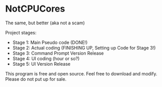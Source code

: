# NotCPUCores
The same, but better (aka not a scam)


Project stages:

* Stage 1: Main Pseudo code (DONE!)
* Stage 2: Actual coding (FINISHING UP, Setting up Code for Stage 3!)
* Stage 3: Command Prompt Version Release
* Stage 4: UI coding (hour or so?)
* Stage 5: UI Version Release

This program is free and open source. Feel free to download and modify. Please do not put up for sale.
